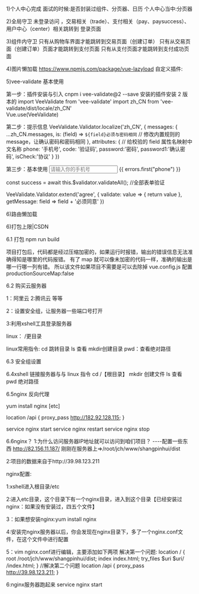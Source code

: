 1)个人中心完成
面试的时候:是否封装过组件、分页器、日历
个人中心当中:分页器

2)全局守卫
未登录访问 ，交易相关（trade）、支付相关（pay、paysuccess）、用户中心（center）相关跳转到 登录页面

3)组件内守卫
只有从购物车界面才能跳转到交易页面（创建订单）
只有从交易页面（创建订单）页面才能跳转到支付页面
只有从支付页面才能跳转到支付成功页面

4)图片懒加载
https://www.npmjs.com/package/vue-lazyload
自定义插件:

5)vee-validate 基本使用


第一步：插件安装与引入
cnpm i vee-validate@2 --save 安装的插件安装 2 版本的
import VeeValidate from 'vee-validate'
import zh_CN from 'vee-validate/dist/locale/zh_CN'  
Vue.use(VeeValidate)




第二步：提示信息
VeeValidate.Validator.localize('zh_CN', {
messages: {
...zh_CN.messages,
is: (field) => `${field}必须与密码相同` // 修改内置规则的 message，让确认密码和密码相同
},
attributes: { // 给校验的 field 属性名映射中文名称
phone: '手机号',
code: '验证码',
password:'密码',
password1:'确认密码',
isCheck:'协议'
}
})

第三步：基本使用
<input
          placeholder="请输入你的手机号"
          v-model="phone"
          name="phone"
          v-validate="{ required: true, regex: /^1\d{10}$/ }"
          :class="{ invalid: errors.has('phone') }"
        />
<span class="error-msg">{{ errors.first("phone") }}</span>

const success = await this.\$validator.validateAll(); //全部表单验证

VeeValidate.Validator.extend('agree', {
validate: value => {
return value
},
getMessage: field => field + '必须同意'
})




6)路由懒加载


6)打包上限|CSDN

6.1 打包 npm run build

项目打包后，代码都是经过压缩加密的，如果运行时报错，输出的错误信息无法准确得知是哪里的代码报错。
有了 map 就可以像未加密的代码一样，准确的输出是哪一行哪一列有错。
所以该文件如果项目不需要是可以去除掉
vue.config.js 配置
productionSourceMap:false


6.2 购买云服务器

1：阿里云  2:腾讯云 等等

2：设置安全组，让服务器一些端口号打开

3:利用xshell工具登录服务器

linux： /更目录     

linux常用指令: cd 跳转目录   ls 查看     mkdir创建目录  pwd：查看绝对路径

                    

























6.3 安全组设置

6.4xshell 链接服务器与与 linux 指令
cd /【根目录】 mkdir 创建文件 ls 查看 pwd 绝对路径




6.5nginx 反向代理

yum install nginx [etc]



location /api {
  proxy_pass http://182.92.128.115;
}
	
service nginx start
service nginx restart
service nginx stop





6.6nginx？
1:为什么访问服务器IP地址就可以访问到咱们项目？ ----配置一些东西
http://82.156.11.187/
刚刚在服务器上=>/root/jch/www/shangpinhui/dist


2:项目的数据来自于http://39.98.123.211



nginx配置:

1:xshell进入根目录/etc

2:进入etc目录，这个目录下有一个nginx目录，进入到这个目录【已经安装过nginx：如果没有安装过，四五个文件】

3：如果想安装nginx:yum install nginx 

4:安装完nginx服务器以后，你会发现在nginx目录下，多了一个nginx.conf文件，在这个文件中进行配置

5：vim nginx.conf进行编辑，主要添加如下两项
解决第一个问题:
location / {
  	root    /root/jch/www/shangpinhui/dist;
    index  index.html;
    try_files $uri $uri/ /index.html;
}
//解决第二个问题
location /api {
  proxy_pass http://39.98.123.211;
}

6:nginx服务器跑起来
service nginx start

